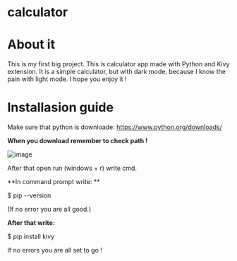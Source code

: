 # calculator

# About it
This is my first big project. This is calculator app made with Python and Kivy extension. It is a simple  calculator, but with dark mode, because I know the pain with light mode. I hope you enjoy it !

# Installasion guide

Make sure that python is downloade:
https://www.python.org/downloads/

**When you download remember to check path !**

![image](https://user-images.githubusercontent.com/76845828/127655831-c795437e-885b-4c34-b406-041181ca722e.png)



After that open run (windows + r) write cmd.

**In command prompt write: **

$ pip --version

(If no error you are all good.)

**After that write:**

$ pip install kivy

If no errors you are all set to go !




